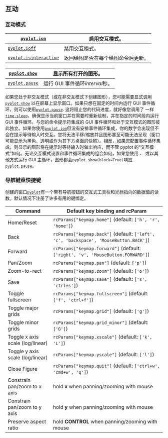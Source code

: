 ## 互动

### 互动模式

| [`pyplot.ion`](https://matplotlib.org/stable/api/_as_gen/matplotlib.pyplot.ion.html#matplotlib.pyplot.ion) | 启用交互模式。                     |
| ------------------------------------------------------------ | ---------------------------------- |
| [`pyplot.ioff`](https://matplotlib.org/stable/api/_as_gen/matplotlib.pyplot.ioff.html#matplotlib.pyplot.ioff) | 禁用交互模式。                     |
| [`pyplot.isinteractive`](https://matplotlib.org/stable/api/_as_gen/matplotlib.pyplot.isinteractive.html#matplotlib.pyplot.isinteractive) | 返回绘图是否在每个绘图命令后更新。 |

| [`pyplot.show`](https://matplotlib.org/stable/api/_as_gen/matplotlib.pyplot.show.html#matplotlib.pyplot.show) | 显示所有打开的图形。            |
| ------------------------------------------------------------ | ------------------------------- |
| [`pyplot.pause`](https://matplotlib.org/stable/api/_as_gen/matplotlib.pyplot.pause.html#matplotlib.pyplot.pause) | 运行 GUI 事件循环*interval*秒。 |

如果您处于非交互模式（或在非交互模式下创建图形），您可能需要显式调用[`pyplot.show`](https://matplotlib.org/stable/api/_as_gen/matplotlib.pyplot.show.html#matplotlib.pyplot.show) 以在屏幕上显示窗口。如果只想在固定的时间内运行 GUI 事件循环，则可以使用[`pyplot.pause`](https://matplotlib.org/stable/api/_as_gen/matplotlib.pyplot.pause.html#matplotlib.pyplot.pause). 这将阻止您的代码进度，就好像您调用了 一样 [`time.sleep`](https://docs.python.org/3/library/time.html#time.sleep)，确保显示当前窗口并在需要时重新绘制，并在指定的时间段内运行 GUI 事件循环。与您的命令提示符集成的 GUI 事件循环和处于交互模式的图形彼此独立。如果你使用[`pyplot.ion`](https://matplotlib.org/stable/api/_as_gen/matplotlib.pyplot.ion.html#matplotlib.pyplot.ion)但没有安排事件循环集成，你的数字会出现但不会在提示等待输入时交互。您将无法平移/缩放并且图形甚至可能无法呈现（窗口可能显示为黑色、透明或作为其下方桌面的快照）。相反，如果您配置事件循环集成，则显示的图形将在提示时等待输入时做出响应，而不管 pyplot 的“交互模式”如何。无论交互模式设置和事件循环集成的组合如何，如果您使用 、 或以其他方式运行 GUI 主循环，图形都会`pyplot.show(block=True)`响应[`pyplot.pause`](https://matplotlib.org/stable/api/_as_gen/matplotlib.pyplot.pause.html#matplotlib.pyplot.pause)。

### 导航键盘快捷键

创建的窗口[`pyplot`](https://matplotlib.org/stable/api/pyplot_summary.html#module-matplotlib.pyplot)有一个带有导航按钮的交互式工具栏和光标指向的数据值的读数。默认情况下注册了许多有用的键绑定。

| Command                          | Default key binding and rcParam                              |
| -------------------------------- | ------------------------------------------------------------ |
| Home/Reset                       | `rcParams["keymap.home"]` (default: `['h', 'r', 'home']`)    |
| Back                             | `rcParams["keymap.back"]` (default: `['left', 'c', 'backspace', 'MouseButton.BACK']`) |
| Forward                          | `rcParams["keymap.forward"]` (default: `['right', 'v', 'MouseButton.FORWARD']`) |
| Pan/Zoom                         | `rcParams["keymap.pan"]` (default: `['p']`)                  |
| Zoom-to-rect                     | `rcParams["keymap.zoom"]` (default: `['o']`)                 |
| Save                             | `rcParams["keymap.save"]` (default: `['s', 'ctrl+s']`)       |
| Toggle fullscreen                | `rcParams["keymap.fullscreen"]` (default: `['f', 'ctrl+f']`) |
| Toggle major grids               | `rcParams["keymap.grid"]` (default: `['g']`)                 |
| Toggle minor grids               | `rcParams["keymap.grid_minor"]` (default: `['G']`)           |
| Toggle x axis scale (log/linear) | `rcParams["keymap.xscale"]` (default: `['k', 'L']`)          |
| Toggle y axis scale (log/linear) | `rcParams["keymap.yscale"]` (default: `['l']`)               |
| Close Figure                     | `rcParams["keymap.quit"]` (default: `['ctrl+w', 'cmd+w', 'q']`) |
| Constrain pan/zoom to x axis     | hold **x** when panning/zooming with mouse                   |
| Constrain pan/zoom to y axis     | hold **y** when panning/zooming with mouse                   |
| Preserve aspect ratio            | hold **CONTROL** when panning/zooming with mouse             |